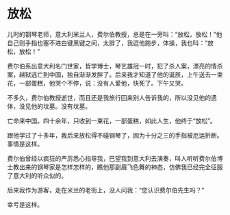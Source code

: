    

# 放松

儿时的钢琴老师，意大利米兰人，费尔伯教授，总是在一旁叫：“放松，放松！”他自己则手指也塞不进白键黑键之间，太胖了，我逗他跑步，体操，我也叫：“放松，放松！”

费尔伯系出意大利名门世家，哲学博士，琴艺雄冠一时，犯了杀人案，漂亮的情杀案，越狱逃亡到中国，独自渐渐发胖了。后来我才知道了他的诞辰，上午送去一束花，一部蛋糕，他哭个不停，说：没有人爱他，快死了。下午又哭。

不多久，费尔伯教授逝世，而且还是我旅行回来别人告诉我的，所以没见他的遗体，没见他的坟墓。没有坟墓。

亡命来中国。四十余年，只收到一束花，一部蛋糕，如此人生，他终于“放松”。

跟他学过了十多年，我后来放松得不碰钢琴了，因为十分之三的手指被厄运折断。事情是这样。

费尔伯曾经以疯狂的严厉悉心指导我，巴望我到意大利去演奏，叫人听听费尔伯博士教出来的钢琴家是怎样怎样的，瞧他那副眉飞色舞的神态，仿佛我已经完全征服了意大利的听众似的。

后来我作为游客，走在米兰的老街上，没人问我：“您认识费尔伯先生吗？”

幸亏是这样。